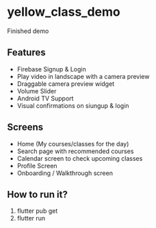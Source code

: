 # yellow_class_demo
Finished demo
## Features
  - Firebase Signup & Login
  - Play video in landscape with a camera preview
  - Draggable camera preview widget
  - Volume Slider
  - Android TV Support
  - Visual confirmations on siungup & login


## Screens
  - Home (My courses/classes for the day)
  - Search page with recommended courses
  - Calendar screen to check upcoming classes
  - Profile Screen
  - Onboarding / Walkthrough screen
  
 ## How to run it?
  1. flutter pub get
  2. flutter run
